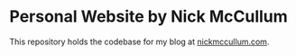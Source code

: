 # Personal Website by Nick McCullum

This repository holds the codebase for my blog at [nickmccullum.com](nickmccullum.com). 
